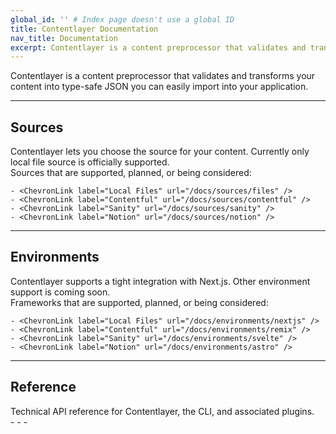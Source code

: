 ```yaml
---
global_id: '' # Index page doesn't use a global ID
title: Contentlayer Documentation
nav_title: Documentation
excerpt: Contentlayer is a content preprocessor that validates and transforms your content into type-safe JSON you can easily import into your application.
---
```


Contentlayer is a content preprocessor that validates and transforms your content into type-safe JSON you can easily import into your application.

<div className="mt-8 grid gap-6 md:grid-cols-2">
  <Card
    title="Getting Started"
    icon="rocket"
    link={{ url: '/docs/getting-started', label: 'Jump into it' }}
    subtitle="Get comfortable with the basics of Contentlayer by showing how we can quickly build a blog site using Next.js."
  />
  <Card
    title="Concepts"
    icon="info"
    link={{ url: '/docs/concepts', label: 'Learn more' }}
    subtitle="Learn about why you should use Contentlayer and get familiar with how it works under the hood."
  />
</div>

---

## Sources

<div className="grid gap-6 md:grid-cols-2 -mt-4">
  <div>
    Contentlayer lets you choose the source for your content. Currently only local file source is officially supported.
    <ChevronLink label="See all guides" url="/docs/sources" />
  </div>
  <div>
    Sources that are supported, planned, or being considered:

    - <ChevronLink label="Local Files" url="/docs/sources/files" />
    - <ChevronLink label="Contentful" url="/docs/sources/contentful" />
    - <ChevronLink label="Sanity" url="/docs/sources/sanity" />
    - <ChevronLink label="Notion" url="/docs/sources/notion" />

  </div>
</div>

---

## Environments

<div className="grid gap-6 md:grid-cols-2 -mt-4">
  <div>
    Contentlayer supports a tight integration with Next.js. Other environment support is coming soon.
    <ChevronLink label="See all guides" url="/docs/environments" />

  </div>
  <div>
    Frameworks that are supported, planned, or being considered:

    - <ChevronLink label="Local Files" url="/docs/environments/nextjs" />
    - <ChevronLink label="Contentful" url="/docs/environments/remix" />
    - <ChevronLink label="Sanity" url="/docs/environments/svelte" />
    - <ChevronLink label="Notion" url="/docs/environments/astro" />

  </div>
</div>

---

## Reference

<div className="grid gap-6 md:grid-cols-2 -mt-4">
  <div>
    Technical API reference for Contentlayer, the CLI, and associated plugins.
    <ChevronLink label="See reference" url="/docs/reference" />

  </div>
  <div>
    - <ChevronLink label="Contentlayer CLI" url="/docs/reference/cli" />
    - <ChevronLink label="@contentlayer/source-files" url="/docs/reference/source-files" />
    - <ChevronLink label="next-contentlayer" url="/docs/reference/next-contentlayer" />
  </div>
</div>